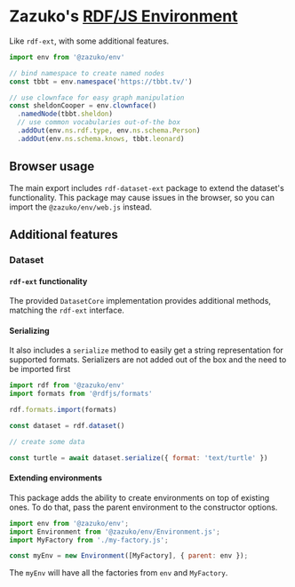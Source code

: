 # Zazuko's [RDF/JS Environment](https://github.com/rdfjs-base/environment)

Like `rdf-ext`, with some additional features.

```js
import env from '@zazuko/env'

// bind namespace to create named nodes
const tbbt = env.namespace('https://tbbt.tv/')

// use clownface for easy graph manipulation
const sheldonCooper = env.clownface()
  .namedNode(tbbt.sheldon)
  // use common vocabularies out-of-the box  
  .addOut(env.ns.rdf.type, env.ns.schema.Person)
  .addOut(env.ns.schema.knows, tbbt.leonard)
```

## Browser usage

The main export includes `rdf-dataset-ext` package to extend the dataset's functionality. 
This package may cause issues in the browser, so you can import the `@zazuko/env/web.js` instead.

## Additional features

### Dataset

#### `rdf-ext` functionality

The provided `DatasetCore` implementation provides additional methods, matching the `rdf-ext` interface.

#### Serializing

It also includes a `serialize` method to easily get a string representation for supported formats.
Serializers are not added out of the box and the need to be imported first

```js
import rdf from '@zazuko/env'
import formats from '@rdfjs/formats'

rdf.formats.import(formats)

const dataset = rdf.dataset()

// create some data

const turtle = await dataset.serialize({ format: 'text/turtle' })
```

#### Extending environments

This package adds the ability to create environments on top of existing ones. To do that, pass the parent environment to the constructor options.

```js
import env from '@zazuko/env';
import Environment from '@zazuko/env/Environment.js';
import MyFactory from './my-factory.js';

const myEnv = new Environment([MyFactory], { parent: env });
```

The `myEnv` will have all the factories from `env` and `MyFactory`.

